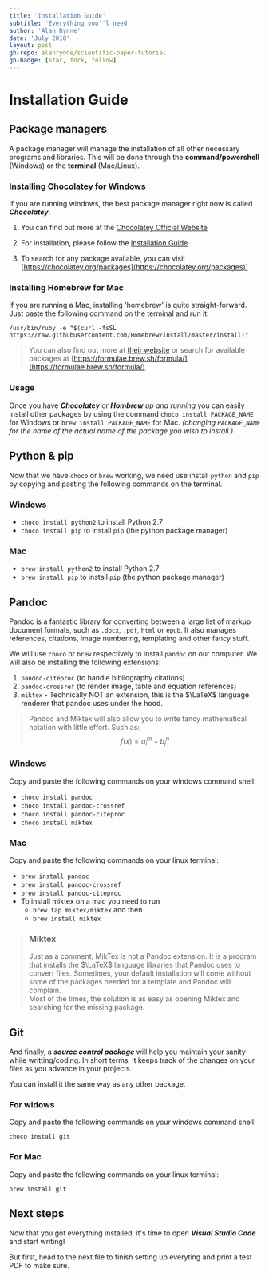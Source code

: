 ```yaml
---
title: 'Installation Guide'
subtitle: 'Everything you''l need'
author: 'Alan Rynne'
date: 'July 2018'
layout: post
gh-repo: alanrynne/scientific-paper-tutorial
gh-badge: [star, fork, follow]
---
```


# Installation Guide

## Package managers

A package manager will manage the installation of all other necessary programs and libraries. This will be done through the **command/powershell** (Windows) or the **terminal** (Mac/Linux).

### Installing Chocolatey for Windows

If you are running windows, the best package manager right now is called ***Chocolatey***.

1. You can find out more at the [Chocolatey Official Website](https://chocolatey.org/)

2. For installation, please follow the [Installation Guide](https://chocolatey.org/install)

3. To search for any package available, you can visit [https://chocolatey.org/packages](https://chocolatey.org/packages)`

### Installing Homebrew for Mac

If you are running a Mac, installing 'homebrew' is quite straight-forward. Just paste the following command on the terminal and run it:

`/usr/bin/ruby -e "$(curl -fsSL https://raw.githubusercontent.com/Homebrew/install/master/install)"
`

> You can also find out more at [their website](https://brew.sh) or search for available packages at [https://formulae.brew.sh/formula/](https://formulae.brew.sh/formula/).

### Usage

Once you have ***Chocolatey*** or ***Hombrew*** *up and running* you can easily install other packages by using the command `choco install PACKAGE_NAME` for Windows or `brew install PACKAGE_NAME` for Mac. *(changing `PACKAGE_NAME` for the name of the actual name of the package you wish to install.)*

## Python & pip

Now that we have `choco` or `brew` working, we need use install `python` and `pip` by copying and pasting the following commands on the terminal.

### Windows

* `choco install python2` to install Python 2.7
* `choco install pip` to install `pip` (the python package manager)

### Mac

* `brew install python2` to install Python 2.7
* `brew install pip` to install `pip` (the python package manager)

## Pandoc

Pandoc is a fantastic library for converting between a large list of markup document formats, such as `.docx`, `.pdf`, `html` or `epub`. It also manages references, citations, image numbering, templating and other fancy stuff.

 We will use `choco` or `brew` respectively to install `pandoc` on our computer. We will also be installing the following extensions:

 1. `pandoc-citeproc` (to handle bibliography citations)
 2. `pandoc-crossref` (to render image, table and equation references)
 3. `miktex` - Technically NOT an extension, this is the $\LaTeX$ language renderer that pandoc uses under the hood.

> Pandoc and Miktex will also allow you to write fancy mathematical notation with little effort. Such as:
> $$f(x)=a^m_i + b^n_j$$

### Windows

Copy and paste the following commands on your windows command shell:

* `choco install pandoc`
* `choco install pandoc-crossref`
* `choco install pandoc-citeproc`
* `choco install miktex`

### Mac

Copy and paste the following commands on your linux terminal:

* `brew install pandoc`
* `brew install pandoc-crossref`
* `brew install pandoc-citeproc`
* To install miktex on a mac you need to run
  * `brew tap miktex/miktex` and then
  * `brew install miktex`

> ### Miktex
> Just as a comment, MikTex is not a Pandoc extension. It is a program that installs the $\LaTeX$ language libraries that Pandoc uses to convert files. Sometimes, your default installation will come without some of the packages needed for a template and Pandoc will complain.  
> Most of the times, the solution is as easy as opening Miktex and searching for the missing package.

## Git

And finally, a ***source control package*** will help you maintain your sanity while writting/coding. In short terms, it keeps track of the changes on your files as you advance in your projects.

You can install it the same way as any other package.

### For widows

Copy and paste the following commands on your windows command shell:

`choco install git`

### For Mac

Copy and paste the following commands on your linux terminal:

`brew install git`

## Next steps

Now that you got everything installed, it's time to open ***Visual Studio Code*** and start writing!

But first, head to the next file to finish setting up everyting and print a test PDF to make sure.